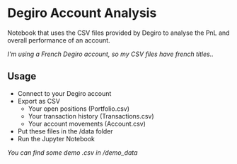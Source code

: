 # Degiro Account Analysis

Notebook that uses the CSV files provided by Degiro to analyse the PnL and overall performance of an account.

*I'm using a French Degiro account, so my CSV files have french titles..*

## Usage

- Connect to your Degiro account
- Export as CSV
    - Your open positions (Portfolio.csv)
    - Your transaction history (Transactions.csv)
    - Your account movements (Account.csv)
- Put these files in the /data folder
- Run the Jupyter Notebook

*You can find some demo .csv in /demo_data*
